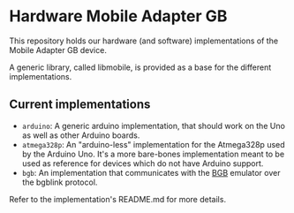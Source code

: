 Hardware Mobile Adapter GB
==========================

This repository holds our hardware (and software) implementations of the Mobile Adapter GB device.

A generic library, called libmobile, is provided as a base for the different implementations.

Current implementations
-----------------------

- `arduino`: A generic arduino implementation, that should work on the Uno as well as other Arduino boards.
- `atmega328p`: An "arduino-less" implementation for the Atmega328p used by the Arduino Uno. It's a more bare-bones implementation meant to be used as reference for devices which do not have Arduino support.
- `bgb`: An implementation that communicates with the [BGB](http://bgb.bircd.org/) emulator over the bgblink protocol.

Refer to the implementation's README.md for more details.
